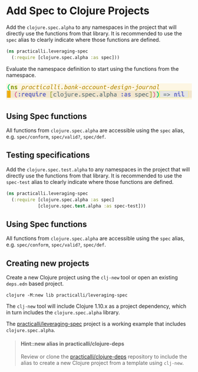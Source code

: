 # Add Spec to Clojure Projects
Add the `clojure.spec.alpha` to any namespaces in the project that will directly use the functions from that library.  It is recommended to use the `spec` alias to clearly indicate where those functions are defined.

```clojure
(ns practicalli.leveraging-spec
  (:require [clojure.spec.alpha :as spec]))
```

Evaluate the namespace definition to start using the functions from the namespace.

![Clojure project - reqiure namespace and evaluate](/images/clojure-editor-spec-require-evaluated.png)


## Using Spec functions
All functions from `clojure.spec.alpha` are accessible using the `spec` alias, e.g. `spec/conform`, `spec/valid?`, `spec/def`.


## Testing specifications
Add the `clojure.spec.test.alpha` to any namespaces in the project that will directly use the functions from that library.  It is recommended to use the `spec-test` alias to clearly indicate where those functions are defined.

```clojure
(ns practicalli.leveraging-spec
  (:require [clojure.spec.alpha :as spec]
            [clojure.spec.test.alpha :as spec-test]))
```

## Using Spec functions
All functions from `clojure.spec.alpha` are accessible using the `spec` alias, e.g. `spec/conform`, `spec/valid?`, `spec/def`.




## Creating new projects
Create a new Clojure project using the `clj-new` tool or open an existing `deps.edn` based project.

```shell
clojure -M:new lib practicalli/leveraging-spec
```
The `clj-new` tool will include Clojure 1.10.x as a project dependency, which in turn includes the `clojure.spec.alpha` library.

The [practicalli/leveraging-spec](https://github.com/practicalli/leveraging-spec) project is a working example that includes `clojure.spec.alpha`.

> #### Hint::new alias in practicalli/clojure-deps
> Review or clone the [practicalli/clojure-deps](https://github.com/practicalli/clojure-deps-edn#creating-projects-from-templates) repository to include the alias to create a new Clojure project from a template using `clj-new`.
